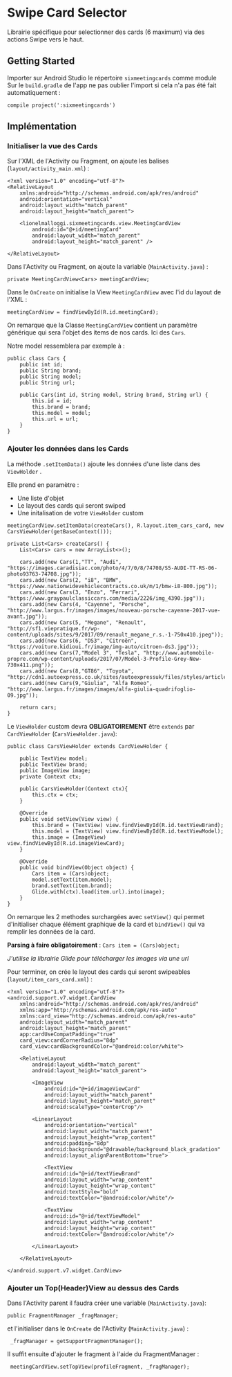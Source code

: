 # Swipe Card Selector

Librairie spécifique pour selectionner des cards (6 maximum) via des actions Swipe vers le haut.

## Getting Started

Importer sur Android Studio le répertoire `sixmeetingcards` comme module
Sur le `build.gradle` de l'app ne pas oublier l'import si cela n'a pas été fait automatiquement :
```
compile project(':sixmeetingcards')
```

## Implémentation

### Initialiser la vue des Cards

Sur l'XML de l'Activity ou Fragment, on ajoute les balises (`layout/activity_main.xml`) :
```
<?xml version="1.0" encoding="utf-8"?>
<RelativeLayout
    xmlns:android="http://schemas.android.com/apk/res/android"
    android:orientation="vertical"
    android:layout_width="match_parent"
    android:layout_height="match_parent">

    <lionelmalloggi.sixmeetingcards.view.MeetingCardView
        android:id="@+id/meetingCard"
        android:layout_width="match_parent"
        android:layout_height="match_parent" />

</RelativeLayout>
```

Dans l'Activity ou Fragment, on ajoute la variable (`MainActivity.java`) :
```
private MeetingCardView<Cars> meetingCardView;
```

Dans le `OnCreate` on initialise la View `MeetingCardView` avec l'id du layout de l'XML :
```
meetingCardView = findViewById(R.id.meetingCard);
```

On remarque que la Classe `MeetingCardView` contient un paramètre générique qui sera l'objet des items de nos cards. Ici des `Cars`.

Notre model ressemblera par exemple à :
```
public class Cars {
    public int id;
    public String brand;
    public String model;
    public String url;

    public Cars(int id, String model, String brand, String url) {
        this.id = id;
        this.brand = brand;
        this.model = model;
        this.url = url;
    }
}

```

### Ajouter les données dans les Cards

La méthode `.setItemData()` ajoute les données d'une liste dans des `ViewHolder` .

Elle prend en paramètre :
* Une liste d'objet
* Le layout des cards qui seront swiped
* Une initalisation de votre `ViewHolder` custom

```
meetingCardView.setItemData(createCars(), R.layout.item_cars_card, new CarsViewHolder(getBaseContext()));
```

```
private List<Cars> createCars() {
    List<Cars> cars = new ArrayList<>();

    cars.add(new Cars(1,"TT", "Audi", "https://images.caradisiac.com/photo/4/7/0/8/74708/S5-AUDI-TT-RS-06-photo93763-74708.jpg"));
    cars.add(new Cars(2, "i8", "BMW", "https://www.nationwidevehiclecontracts.co.uk/m/1/bmw-i8-800.jpg"));
    cars.add(new Cars(3, "Enzo", "Ferrari", "https://www.graypaulclassiccars.com/media/2226/img_4390.jpg"));
    cars.add(new Cars(4, "Cayenne", "Porsche", "http://www.largus.fr/images/images/nouveau-porsche-cayenne-2017-vue-avant.jpg"));
    cars.add(new Cars(5, "Megane", "Renault", "http://sf1.viepratique.fr/wp-content/uploads/sites/9/2017/09/renault_megane_r.s.-1-750x410.jpeg"));
    cars.add(new Cars(6, "DS3", "Citroën", "https://voiture.kidioui.fr/image/img-auto/citroen-ds3.jpg"));
    cars.add(new Cars(7,"Model 3", "Tesla", "http://www.automobile-propre.com/wp-content/uploads/2017/07/Model-3-Profile-Grey-New-730x411.png"));
    cars.add(new Cars(8,"GT86", "Toyota", "http://cdn1.autoexpress.co.uk/sites/autoexpressuk/files/styles/article_main_image/public/2016/12/dsc_3953.jpg"));
    cars.add(new Cars(9,"Giulia", "Alfa Romeo", "http://www.largus.fr/images/images/alfa-giulia-quadrifoglio-09.jpg"));

    return cars;
}
```

Le `ViewHolder` custom devra __OBLIGATOIREMENT__ être `extends` par `CardViewHolder` (`CarsViewHolder.java`):
```
public class CarsViewHolder extends CardViewHolder {

    public TextView model;
    public TextView brand;
    public ImageView image;
    private Context ctx;

    public CarsViewHolder(Context ctx){
        this.ctx = ctx;
    }

    @Override
    public void setView(View view) {
        this.brand = (TextView) view.findViewById(R.id.textViewBrand);
        this.model = (TextView) view.findViewById(R.id.textViewModel);
        this.image = (ImageView) view.findViewById(R.id.imageViewCard);
    }

    @Override
    public void bindView(Object object) {
        Cars item = (Cars)object;
        model.setText(item.model);
        brand.setText(item.brand);
        Glide.with(ctx).load(item.url).into(image);
    }
}
```
On remarque les 2 methodes surchargées avec `setView()` qui permet d'initialiser chaque élément graphique de la card et `bindView()` qui va remplir les données de la card.

__Parsing à faire obligatoirement__ : `Cars item = (Cars)object;`

*J'utilise la librairie Glide pour télécharger les images via une url*


Pour terminer, on crée le layout des cards qui seront swipeables (`layout/item_cars_card.xml`) :
```
<?xml version="1.0" encoding="utf-8"?>
<android.support.v7.widget.CardView
    xmlns:android="http://schemas.android.com/apk/res/android"
    xmlns:app="http://schemas.android.com/apk/res-auto"
    xmlns:card_view="http://schemas.android.com/apk/res-auto"
    android:layout_width="match_parent"
    android:layout_height="match_parent"
    app:cardUseCompatPadding="true"
    card_view:cardCornerRadius="8dp"
    card_view:cardBackgroundColor="@android:color/white">

    <RelativeLayout
        android:layout_width="match_parent"
        android:layout_height="match_parent">

        <ImageView
            android:id="@+id/imageViewCard"
            android:layout_width="match_parent"
            android:layout_height="match_parent"
            android:scaleType="centerCrop"/>

        <LinearLayout
            android:orientation="vertical"
            android:layout_width="match_parent"
            android:layout_height="wrap_content"
            android:padding="8dp"
            android:background="@drawable/background_black_gradation"
            android:layout_alignParentBottom="true">

            <TextView
            android:id="@+id/textViewBrand"
            android:layout_width="wrap_content"
            android:layout_height="wrap_content"
            android:textStyle="bold"
            android:textColor="@android:color/white"/>

            <TextView
            android:id="@+id/textViewModel"
            android:layout_width="wrap_content"
            android:layout_height="wrap_content"
            android:textColor="@android:color/white"/>

        </LinearLayout>

    </RelativeLayout>

</android.support.v7.widget.CardView>
```

### Ajouter un Top(Header)View au dessus des Cards
Dans l'Activity parent il faudra créer une variable (`MainActivity.java`):
```
public FragmentManager _fragManager;
```

et l'initialiser dans le `OnCreate` de l'Activity (`MainActivity.java`) :
```
 _fragManager = getSupportFragmentManager();
```
Il suffit ensuite d'ajouter le fragment à l'aide du FragmentManager :
```
 meetingCardView.setTopView(profileFragment, _fragManager);
```

